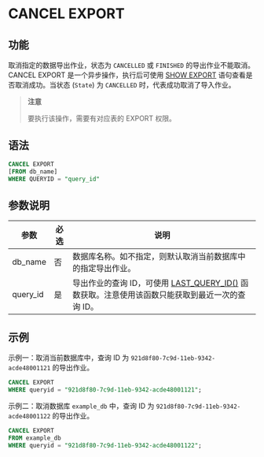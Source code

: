 # CANCEL EXPORT

## 功能

取消指定的数据导出作业，状态为 `CANCELLED` 或 `FINISHED` 的导出作业不能取消。CANCEL EXPORT 是一个异步操作，执行后可使用 [SHOW EXPORT](/sql-reference/sql-statements/data-manipulation/SHOW_EXPORT.md) 语句查看是否取消成功。当状态 (`State`) 为 `CANCELLED` 时，代表成功取消了导入作业。

> **注意**
>
> 要执行该操作，需要有对应表的 EXPORT 权限。

## 语法

```SQL
CANCEL EXPORT
[FROM db_name]
WHERE QUERYID = "query_id"
```

## 参数说明

| **参数** | **必选** | **说明**                                                     |
| -------- | -------- | ------------------------------------------------------------ |
| db_name  | 否       | 数据库名称。如不指定，则默认取消当前数据库中的指定导出作业。 |
| query_id | 是       | 导出作业的查询 ID，可使用 [LAST_QUERY_ID()](/sql-reference/sql-functions/utility-functions/last_query_id.md) 函数获取。注意使用该函数只能获取到最近一次的查询 ID。 |

## 示例

示例一：取消当前数据库中，查询 ID 为 `921d8f80-7c9d-11eb-9342-acde48001121` 的导出作业。

```SQL
CANCEL EXPORT
WHERE queryid = "921d8f80-7c9d-11eb-9342-acde48001121";
```

示例二：取消数据库 `example_db` 中，查询 ID 为 `921d8f80-7c9d-11eb-9342-acde48001122` 的导出作业。

```SQL
CANCEL EXPORT 
FROM example_db 
WHERE queryid = "921d8f80-7c9d-11eb-9342-acde48001122";
```

